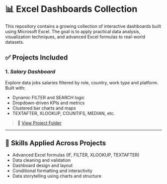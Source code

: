 # 📊 Excel Dashboards Collection

This repository contains a growing collection of interactive dashboards built using Microsoft Excel. The goal is to apply practical data analysis, visualization techniques, and advanced Excel formulas to real-world datasets.

## ✅ Projects Included

### 1. *Salary Dashboard*
Explore data jobs salaries filtered by role, country, work type and platform. Built with:
- Dynamic FILTER and SEARCH logic
- Dropdown-driven KPIs and metrics
- Clustered bar charts and maps
- TEXTAFTER, XLOOKUP, COUNTIFS, MEDIAN, etc.

> 📂 [View Project Folder](./salary-dashboard)

---

## 🔧 Skills Applied Across Projects

- Advanced Excel formulas (IF, FILTER, XLOOKUP, TEXTAFTER)
- Data cleaning and validation
- Dashboard design and layout
- Conditional formatting and interactivity
- Data storytelling using charts and structure
